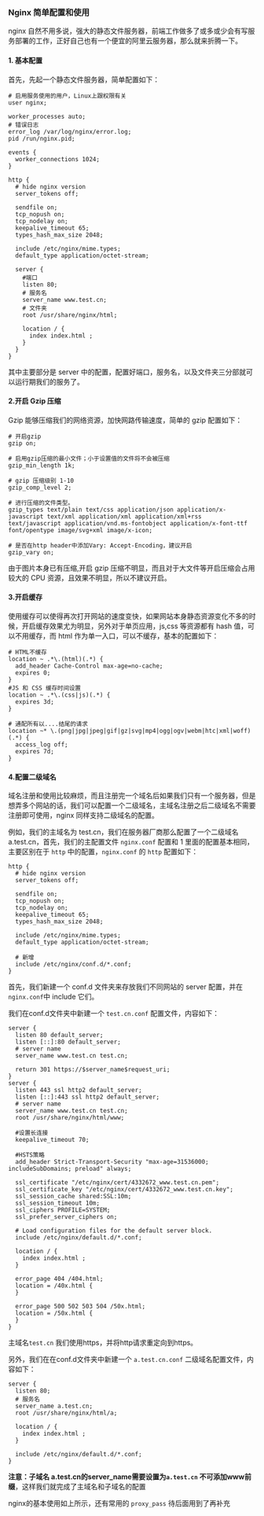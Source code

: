 ### Nginx 简单配置和使用

nginx 自然不用多说，强大的静态文件服务器，前端工作做多了或多或少会有写服务部署的工作，正好自己也有一个便宜的阿里云服务器，那么就来折腾一下。

#### 1. 基本配置

首先，先起一个静态文件服务器，简单配置如下：

```nginx
# 启用服务使用的用户，Linux上跟权限有关
user nginx;

worker_processes auto;
# 错误日志
error_log /var/log/nginx/error.log;
pid /run/nginx.pid;

events {
  worker_connections 1024;
}

http {
  # hide nginx version
  server_tokens off;

  sendfile on;
  tcp_nopush on;
  tcp_nodelay on;
  keepalive_timeout 65;
  types_hash_max_size 2048;

  include /etc/nginx/mime.types;
  default_type application/octet-stream;

  server {
    #端口
    listen 80;
    # 服务名
    server_name www.test.cn;
    # 文件夹
    root /usr/share/nginx/html;

    location / {
      index index.html ;
    }
  }
}
```

其中主要部分是 server 中的配置，配置好端口，服务名，以及文件夹三分部就可以运行期我们的服务了。

#### 2.开启 Gzip 压缩

Gzip 能够压缩我们的网络资源，加快网路传输速度，简单的 gzip 配置如下：

```nginx
# 开启gzip
gzip on;

# 启用gzip压缩的最小文件；小于设置值的文件将不会被压缩
gzip_min_length 1k;

# gzip 压缩级别 1-10
gzip_comp_level 2;

# 进行压缩的文件类型。
gzip_types text/plain text/css application/json application/x-javascript text/xml application/xml application/xml+rss text/javascript application/vnd.ms-fontobject application/x-font-ttf font/opentype image/svg+xml image/x-icon;

# 是否在http header中添加Vary: Accept-Encoding，建议开启
gzip_vary on;
```

由于图片本身已有压缩,开启 gzip 压缩不明显，而且对于大文件等开启压缩会占用较大的 CPU 资源，且效果不明显，所以不建议开启。

#### 3.开启缓存

使用缓存可以使得再次打开网站的速度变快，如果网站本身静态资源变化不多的时候，开启缓存效果尤为明显，另外对于单页应用，js,css 等资源都有 hash 值，可以不用缓存，而 html 作为单一入口，可以不缓存，基本的配置如下：

```nginx
# HTML不缓存
location ~ .*\.(html)(.*) {
  add_header Cache-Control max-age=no-cache;
  expires 0;
}
#JS 和 CSS 缓存时间设置
location ~ .*\.(css|js)(.*) {
  expires 3d;
}

# 通配所有以....结尾的请求
location ~* \.(png|jpg|jpeg|gif|gz|svg|mp4|ogg|ogv|webm|htc|xml|woff)(.*) {
  access_log off;
  expires 7d;
}
```

#### 4.配置二级域名

域名注册和使用比较麻烦，而且注册完一个域名后如果我们只有一个服务器，但是想弄多个网站的话，我们可以配置一个二级域名，主域名注册之后二级域名不需要注册即可使用，nginx 同样支持二级域名的配置。

例如，我们的主域名为 test.cn，我们在服务器厂商那么配置了一个二级域名 a.test.cn，首先，我们的主配置文件 `nginx.conf` 配置和 1 里面的配置基本相同，主要区别在于 `http` 中的配置，`nginx.conf` 的 `http` 配置如下：

```nginx
http {
  # hide nginx version
  server_tokens off;

  sendfile on;
  tcp_nopush on;
  tcp_nodelay on;
  keepalive_timeout 65;
  types_hash_max_size 2048;

  include /etc/nginx/mime.types;
  default_type application/octet-stream;

  # 新增
  include /etc/nginx/conf.d/*.conf;
}
```

首先，我们新建一个 conf.d 文件夹来存放我们不同网站的 server 配置，并在`nginx.conf`中 include 它们。

我们在conf.d文件夹中新建一个 `test.cn.conf` 配置文件，内容如下：

```nginx
server {
  listen 80 default_server;
  listen [::]:80 default_server;
  # server name
  server_name www.test.cn test.cn;

  return 301 https://$server_name$request_uri;
}
server {
  listen 443 ssl http2 default_server;
  listen [::]:443 ssl http2 default_server;
  # server name
  server_name www.test.cn test.cn;
  root /usr/share/nginx/html/www;

  #设置长连接
  keepalive_timeout 70;

  #HSTS策略
  add_header Strict-Transport-Security "max-age=31536000; includeSubDomains; preload" always;

  ssl_certificate "/etc/nginx/cert/4332672_www.test.cn.pem";
  ssl_certificate_key "/etc/nginx/cert/4332672_www.test.cn.key";
  ssl_session_cache shared:SSL:10m;
  ssl_session_timeout 10m;
  ssl_ciphers PROFILE=SYSTEM;
  ssl_prefer_server_ciphers on;

  # Load configuration files for the default server block.
  include /etc/nginx/default.d/*.conf;

  location / {
    index index.html ;
  }

  error_page 404 /404.html;
  location = /40x.html {
  }

  error_page 500 502 503 504 /50x.html;
  location = /50x.html {
  }
}
```

主域名`test.cn` 我们使用https，并将http请求重定向到https。

另外，我们在在conf.d文件夹中新建一个 `a.test.cn.conf` 二级域名配置文件，内容如下：

```nginx
server {
  listen 80;
  # 服务名
  server_name a.test.cn;
  root /usr/share/nginx/html/a;

  location / {
    index index.html ;
  }

  include /etc/nginx/default.d/*.conf;
}
```

**注意：子域名 a.test.cn的server_name需要设置为`a.test.cn` 不可添加www前缀**，这样我们就完成了主域名和子域名的配置

nginx的基本使用如上所示，还有常用的 `proxy_pass` 待后面用到了再补充